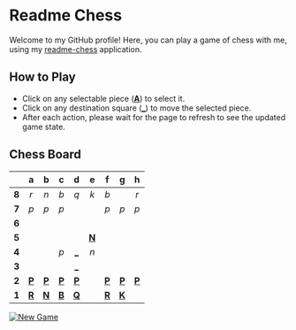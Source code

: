 # Readme Chess

Welcome to my GitHub profile! Here, you can play a game of chess with me, using my [readme-chess](https://github.com/grim-kalman/readme-chess) application.

## How to Play

- Click on any selectable piece ([**A**]()) to select it.
- Click on any destination square ([**_**]()) to move the selected piece.
- After each action, please wait for the page to refresh to see the updated game state.

## Chess Board
|     |  a  |  b  |  c  |  d  |  e  |  f  |  g  |  h  |
|:---:|:---:|:---:|:---:|:---:|:---:|:---:|:---:|:---:|
|  **8**  |  _r_  |  _n_  |  _b_  |  _q_  |  _k_  |  _b_  |     |  _r_  |
|  **7**  |  _p_  |  _p_  |  _p_  |     |     |  _p_  |  _p_  |  _p_  |
|  **6**  |     |     |     |     |     |     |     |     |
|  **5**  |     |     |     |     |  [**N**](https://rust-readme-chess.duckdns.org/select?square=e5)  |     |     |     |
|  **4**  |     |     |  _p_  |  [_](https://rust-readme-chess.duckdns.org/play?mv=d2d4)  |  _n_  |     |     |     |
|  **3**  |     |     |     |  [_](https://rust-readme-chess.duckdns.org/play?mv=d2d3)  |     |     |     |     |
|  **2**  |  [**P**](https://rust-readme-chess.duckdns.org/select?square=a2)  |  [**P**](https://rust-readme-chess.duckdns.org/select?square=b2)  |  [**P**](https://rust-readme-chess.duckdns.org/select?square=c2)  |  [**P**](https://rust-readme-chess.duckdns.org/select?square=d2)  |     |  [**P**](https://rust-readme-chess.duckdns.org/select?square=f2)  |  [**P**](https://rust-readme-chess.duckdns.org/select?square=g2)  |  [**P**](https://rust-readme-chess.duckdns.org/select?square=h2)  |
|  **1**  |  [**R**](https://github.com/grim-kalman)  |  [**N**](https://rust-readme-chess.duckdns.org/select?square=b1)  |  [**B**](https://github.com/grim-kalman)  |  [**Q**](https://rust-readme-chess.duckdns.org/select?square=d1)  |     |  [**R**](https://rust-readme-chess.duckdns.org/select?square=f1)  |  [**K**](https://rust-readme-chess.duckdns.org/select?square=g1)  |     |

[![New Game](https://img.shields.io/badge/New_Game-4CAF50)](https://rust-readme-chess.duckdns.org/new)